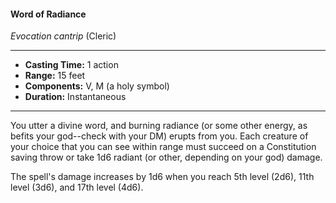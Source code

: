 #### Word of Radiance
*Evocation cantrip* (Cleric)
___
- **Casting Time:** 1 action
- **Range:** 15 feet
- **Components:** V, M (a holy symbol)
- **Duration:** Instantaneous
---
You utter a divine word, and burning radiance (or some other energy, as befits your god--check with your DM) erupts from you. Each creature of your choice that you can see within range must succeed on a Constitution saving throw or take 1d6 radiant (or other, depending on your god) damage.

The spell's damage increases by 1d6 when you reach 5th level (2d6), 11th level (3d6), and 17th level (4d6).